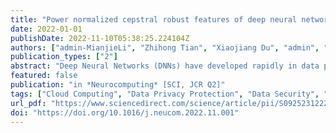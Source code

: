 ```yaml
---
title: "Power normalized cepstral robust features of deep neural networks in a cloud computing data privacy protection scheme"
date: 2022-01-01
publishDate: 2022-11-10T05:38:25.224104Z
authors: ["admin-MianjieLi", "Zhihong Tian", "Xiaojiang Du", "admin", "Chun Shan", "Mohsen Guizani"]
publication_types: ["2"]
abstract: "Deep Neural Networks (DNNs) have developed rapidly in data privacy protection applications such as medical treatment and finance. However, DNNs require high-speed and high-memory computers in terms of computation, otherwise training can be very lengthy. Furthermore, DNNs are often not available in resource-constrained mobile devices. Therefore, training and executing DNNs are increasingly using cloud computing. In the paper, the Power Normalized Cepstrum-based Robust Feature Detector (PNC-RFD), with deep learning in the cloud computing, is proposed for data privacy protection. The proposed PNC-RFD extracts a specified number of signal segments of high robustness used to embed and extract various data. For the sake of embedding and extracting the data, a method of information hiding employing Dual-Tree Complex Wavelet Packet Transform (DT CWPT) is therefore presented. The presented scheme simultaneously embeds multiple data into coefficients of the DT CWPT of signal segments. By embedding the data into the orthogonal spaces, the proposed method ensures the independent extraction of the multiple data. In line with the performance analysis, the superiority of the presented scheme is elaborated through making the comparison with the current state-of-the-art methods."
featured: false
publication: "in *Neurocomputing* [SCI, JCR Q2]"
tags: ["Cloud Computing", "Data Privacy Protection", "Data Security", "Deep Neural Networks (DNNs)", "Power Normalized Cepstrum-based Robust Feature Detector (PNC-RFD)"]
url_pdf: "https://www.sciencedirect.com/science/article/pii/S0925231222013741"
doi: "https://doi.org/10.1016/j.neucom.2022.11.001"
---
```



